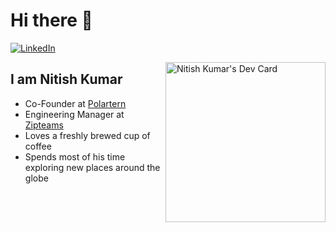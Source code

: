 # Hi there 👋

<div align="left">
  <a href="https://www.linkedin.com/in/ombratteng/">
    <img
      src="https://img.shields.io/static/v1?logo=linkedin&style=flat-square&color=0072b1&label=LinkedIn&message=%E2%98%86"
      alt="LinkedIn"
    />
  </a>

  <a href="https://app.daily.dev/mintunitish"><img src="https://api.daily.dev/devcards/6ed5199fee584e608c1b7b051dc52bd9.png?r=ces" width="256" align="right" alt="Nitish Kumar's Dev Card"/></a>
</div>

## I am Nitish Kumar
- Co-Founder at [Polartern](https://www.polartern.com/)
- Engineering Manager at [Zipteams](https://zipteams.com/)
- Loves a freshly brewed cup of coffee
- Spends most of his time exploring new places around the globe
